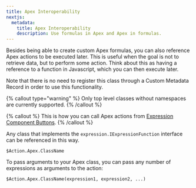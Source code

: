 ```yaml
---
title: Apex Interoperability
nextjs:
  metadata:
    title: Apex Interoperability
    description: Use formulas in Apex and Apex in formulas.
---
```


Besides being able to create custom Apex formulas, you can also reference Apex actions to be executed later.
This is useful when the goal is not to retrieve data, but to perform some action. Think about this as having
a reference to a function in Javascript, which you can then execute later.

Note that there is no need to register this class through a Custom Metadata Record
in order to use this functionality.

{% callout type="warning" %}
Only top level classes without namespaces are currently supported.
{% /callout %}

{% callout %}
This is how you can call Apex actions from [Expression Component Buttons](#Button).
{% /callout %}

Any class that implements the `expression.IExpressionFunction` interface can be referenced in this way.

```
$Action.Apex.ClassName
````

To pass arguments to your Apex class, you can pass any number of expressions as arguments to the action:

```
$Action.Apex.ClassName(expression1, expression2, ...)
```
